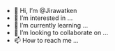 - 👋 Hi, I’m @Jirawatken
- 👀 I’m interested in ...
- 🌱 I’m currently learning ...
- 💞️ I’m looking to collaborate on ...
- 📫 How to reach me ...

<!---
Jirawatken/Jirawatken is a ✨ special ✨ repository because its `README.md` (this file) appears on your GitHub profile.
You can click the Preview link to take a look at your changes.
--->
